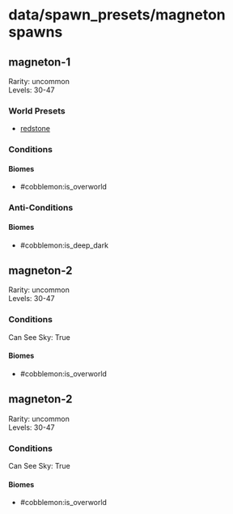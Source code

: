 # data/spawn_presets/magneton spawns  
  
## magneton-1  
Rarity: uncommon  
Levels: 30-47  
  
### World Presets  
* [redstone](/data/world_presets/redstone.md)  
  
### Conditions  
  
#### Biomes  
  * #cobblemon:is_overworld
  
  
### Anti-Conditions  
  
#### Biomes  
  * #cobblemon:is_deep_dark
  
  
## magneton-2  
Rarity: uncommon  
Levels: 30-47  
  
### Conditions  
Can See Sky: True  
  
#### Biomes  
  * #cobblemon:is_overworld
  
  
## magneton-2  
Rarity: uncommon  
Levels: 30-47  
  
### Conditions  
Can See Sky: True  
  
#### Biomes  
  * #cobblemon:is_overworld
  
